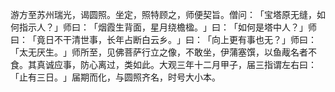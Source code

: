 游方至苏州瑞光，谒圆照。坐定，照特顾之，师便契旨。僧问：​「宝塔原无缝，如何指示人？​」师曰：​「烟霞生背面，星月绕檐楹。​」曰：​「如何是塔中人？​」师曰：​「竟日不干清世事，长年占断白云乡。​」曰：​「向上更有事也无？​」师曰：​「太无厌生。​」师所至，见佛菩萨行立之像，不敢坐，伊蒲塞馔，以鱼胾名者不食。其真诚应事，防心离过，类如此。大观三年十二月甲子，届三指谓左右曰：​「止有三日。​」届期而化，与圆照齐名，时号大小本。